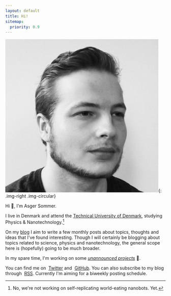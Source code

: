 ```yaml
---
layout: default
title: Hi!
sitemap:
  priority: 0.9
---
```


![Asger Sommer](/assets/profile.jpg){: .img-right .img-circular}

Hi :wave:, I'm Asger Sommer.

I live in Denmark and attend the [Technical University of
Denmark](http://www.dtu.dk/), studying Physics & Nanotechnology.[^1]

On my [blog](./blog/) I aim to write a few monthly posts about topics, thoughts and ideas that I've found interesting. Though I will certainly be blogging about topics related to science, physics and
nanotechnology, the general scope here is (hopefully) going to be much broader.

[^1]: No, we're not working on self-replicating world-eating nanobots. Yet.

In my spare time, I'm working on some *[unannounced projects](./projects/)* :ghost:.

You can find me on <a href="https://twitter.com/AsgerSommer"><i class="fa fa-twitter" aria-hidden="true" style="margin-right: 4px"></i>Twitter</a> and <a href="https://github.com/AsgerSommer"><i class="fa fa-github-alt" aria-hidden="true" style="margin-right: 4px"></i>GitHub</a>. You can also subscribe to my blog through <a href="http://asgersommer.com/rss.xml"><i class="fa fa-rss" aria-hidden="true" style="margin-right: 4px"></i>RSS</a>. Currently I'm aiming for a biweekly posting schedule.
